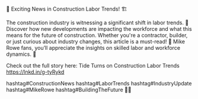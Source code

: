 📢 Exciting News in Construction Labor Trends! 🏗️

The construction industry is witnessing a significant shift in labor trends. 🚀 Discover how new developments are impacting the workforce and what this means for the future of construction. Whether you're a contractor, builder, or just curious about industry changes, this article is a must-read! 📰
Mike Rowe fans, you’ll appreciate the insights on skilled labor and workforce dynamics. 💪

Check out the full story here: Tide Turns on Construction Labor Trends
https://lnkd.in/g-tyRykd

hashtag#ConstructionNews hashtag#LaborTrends hashtag#IndustryUpdate hashtag#MikeRowe hashtag#BuildingTheFuture 🏢🔨
